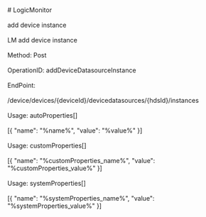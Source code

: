 <br>#     LogicMonitor</br>
<br>add device instance </br>
<br>LM add device instance</br>
<br>Method: Post</br>
<br>OperationID: addDeviceDatasourceInstance</br>
<br>EndPoint:</br>
<br>/device/devices/{deviceId}/devicedatasources/{hdsId}/instances</br>
<br>Usage: autoProperties[]</br>
<br>[{
  "name": "%name%",
  "value": "%value%"
}]</br>
<br>Usage: customProperties[]</br>
<br>[{
  "name": "%customProperties_name%",
  "value": "%customProperties_value%"
}]</br>
<br>Usage: systemProperties[]</br>
<br>[{
  "name": "%systemProperties_name%",
  "value": "%systemProperties_value%"
}]</br>
